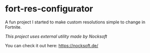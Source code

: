 # fort-res-configurator
A fun project I started to make custom resolutions simple to change in Fortnite.

*This project uses external utility made by Nocksoft*

You can check it out here: https://nocksoft.de/
